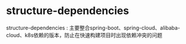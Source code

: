 # structure-dependencies
structure-dependencies : 主要整合spring-boot、spring-cloud、alibaba-cloud、k8s依赖的版本，防止在快速构建项目时出现依赖冲突的问题
